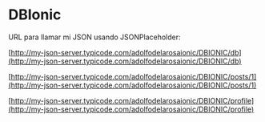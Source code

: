 # DBIonic

URL para llamar mi JSON usando JSONPlaceholder:

[http://my-json-server.typicode.com/adolfodelarosaionic/DBIONIC/db](http://my-json-server.typicode.com/adolfodelarosaionic/DBIONIC/db)

[http://my-json-server.typicode.com/adolfodelarosaionic/DBIONIC/posts/1](http://my-json-server.typicode.com/adolfodelarosaionic/DBIONIC/posts/1)

[http://my-json-server.typicode.com/adolfodelarosaionic/DBIONIC/profile](http://my-json-server.typicode.com/adolfodelarosaionic/DBIONIC/profile)

